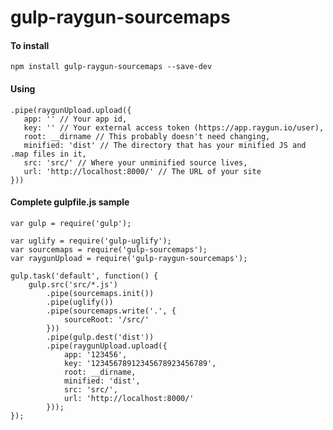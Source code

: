 # gulp-raygun-sourcemaps

#### To install

`npm install gulp-raygun-sourcemaps --save-dev`

#### Using

	.pipe(raygunUpload.upload({
	   app: '' // Your app id,
	   key: '' // Your external access token (https://app.raygun.io/user),
	   root: __dirname // This probably doesn't need changing,
	   minified: 'dist' // The directory that has your minified JS and .map files in it,
	   src: 'src/' // Where your unminified source lives,
	   url: 'http://localhost:8000/' // The URL of your site
	}))


#### Complete gulpfile.js sample

	var gulp = require('gulp');
	
	var uglify = require('gulp-uglify');
	var sourcemaps = require('gulp-sourcemaps');
	var raygunUpload = require('gulp-raygun-sourcemaps');
	
	gulp.task('default', function() {
		gulp.src('src/*.js')
			.pipe(sourcemaps.init())
			.pipe(uglify())
			.pipe(sourcemaps.write('.', {
				sourceRoot: '/src/'
			}))
			.pipe(gulp.dest('dist'))
			.pipe(raygunUpload.upload({
				app: '123456',
				key: '12345678912345678923456789',
				root: __dirname,
				minified: 'dist',
				src: 'src/',
				url: 'http://localhost:8000/'
			}));
	});
